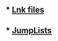 ## * <a href="https://www.dfir.training/fa-windows/798-lnk">Lnk files</a>
## * <a href="https://forensicswiki.xyz/wiki/index.php?title=Jump_Lists">JumpLists</a>
